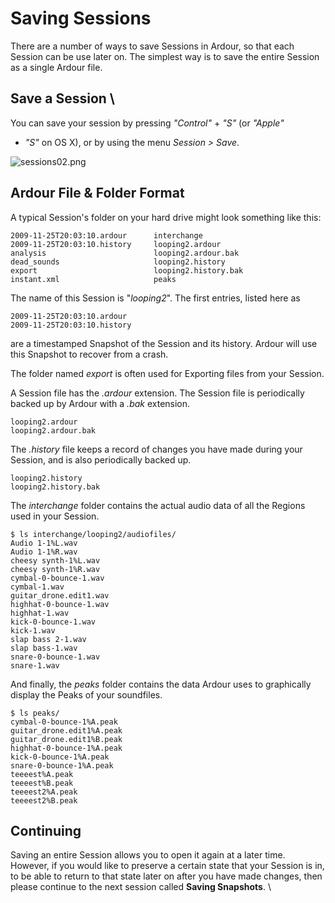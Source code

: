 Saving Sessions
===============

There are a number of ways to save Sessions in Ardour, so that each
Session can be use later on. The simplest way is to save the entire
Session as a single Ardour file.

Save a Session \
----------------

You can save your session by pressing *"Control"* + *"S"* (or *"Apple"*
+ *"S"* on OS X), or by using the menu *Session \> Save*.

![sessions02.png](static/Ardour-saving-sessions02-en.png)

Ardour File & Folder Format
---------------------------

A typical Session's folder on your hard drive might look something like
this:

    2009-11-25T20:03:10.ardour      interchange
    2009-11-25T20:03:10.history     looping2.ardour
    analysis                        looping2.ardour.bak
    dead_sounds                     looping2.history
    export                          looping2.history.bak
    instant.xml                     peaks

The name of this Session is "*looping2*". The first entries, listed here
as

    2009-11-25T20:03:10.ardour
    2009-11-25T20:03:10.history

are a timestamped Snapshot of the Session and its history. Ardour will
use this Snapshot to recover from a crash.

The folder named *export* is often used for Exporting files from your
Session.

A Session file has the *.ardour* extension. The Session file is
periodically backed up by Ardour with a *.bak* extension.

    looping2.ardour
    looping2.ardour.bak

The *.history* file keeps a record of changes you have made during your
Session, and is also periodically backed up.

    looping2.history
    looping2.history.bak

The *interchange* folder contains the actual audio data of all the
Regions used in your Session.

    $ ls interchange/looping2/audiofiles/
    Audio 1-1%L.wav
    Audio 1-1%R.wav
    cheesy synth-1%L.wav
    cheesy synth-1%R.wav
    cymbal-0-bounce-1.wav
    cymbal-1.wav
    guitar_drone.edit1.wav
    highhat-0-bounce-1.wav
    highhat-1.wav
    kick-0-bounce-1.wav
    kick-1.wav
    slap bass 2-1.wav
    slap bass-1.wav
    snare-0-bounce-1.wav
    snare-1.wav

And finally, the *peaks* folder contains the data Ardour uses to
graphically display the Peaks of your soundfiles.

    $ ls peaks/
    cymbal-0-bounce-1%A.peak
    guitar_drone.edit1%A.peak
    guitar_drone.edit1%B.peak
    highhat-0-bounce-1%A.peak
    kick-0-bounce-1%A.peak
    snare-0-bounce-1%A.peak
    teeeest%A.peak
    teeeest%B.peak
    teeeest2%A.peak
    teeeest2%B.peak

Continuing
----------

Saving an entire Session allows you to open it again at a later time.
However, if you would like to preserve a certain state that your Session
is in, to be able to return to that state later on after you have made
changes, then please continue to the next session called **Saving
Snapshots**. \

